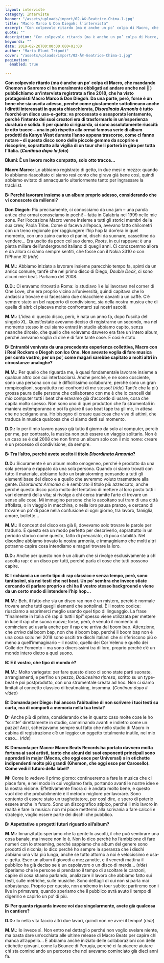 ```yaml
---
layout: interviste
category: Interviste
banner: "/assets/uploads/import/02-Â©-Beatrice-Chima-1.jpg"
title: "Macro Marco & Don Diegoh: l’intervista"
excerpt: "Con colpevole ritardo (ma è anche un po’ colpa di Macro, che mandando Ghemon a Sanremo ci ha moralmente obbligati ad andare anche noi 🙂 ) pubblichiamo un’intervista registrata a fine 2018, che ha visto protagonisti Macro Marco & Don Diegoh. Da una parte, però, forse è un bene che sia uscita adesso, perché come…"
quote: ""
description: "Con colpevole ritardo (ma è anche un po’ colpa di Macro, che mandando Ghemon a Sanremo ci ha moralmente obbligati ad andare anche noi 🙂 ) pubblichiamo un’intervista registrata a fine 2018, che ha visto protagonisti Macro Marco & Don Diegoh. Da una parte, però, forse è un bene che sia uscita adesso, perché come…"
keywords: ""
date: 2019-02-20T00:00:00.000+01:00
author: "Marta Blumi Tripodi"
cover: "/assets/uploads/import/02-Â©-Beatrice-Chima-1.jpg"
pagination:
  enabled: true

---
```


**Con colpevole ritardo (ma è anche un po’ colpa di Macro, che mandando Ghemon a Sanremo ci ha moralmente obbligati ad andare anche noi 🙂 ) pubblichiamo un’intervista registrata a fine 2018, che ha visto protagonisti Macro Marco & Don Diegoh. Da una parte, però, forse è un bene che sia uscita adesso, perché come giustamente sottolineano anche i diretti interessati in questa chiacchierata, _Disordinata Armonia_ è tutto fuorché un disco usa-e-getta: va processato e assaporato lentamente, perché l’intento dei suoi creatori era di trasformarlo in un’esperienza duratura e solida. E per quanto ci riguarda, ci sono assolutamente riusciti: le otto tracce – una in più rispetto alla ormai famosa serie di album prodotti da Kanye West durante l’anno appena trascorso, come ci fanno notare – di questo disco sono delle piccole gemme da scoprire e riscoprire, soprattutto alla vigilia di un tour che li porterà in giro per tutta l’Italia. (_Continua dopo la foto_)**

**Blumi: È un lavoro molto compatto, solo otto tracce…**

**Macro Marco:** Lo abbiamo registrato di getto, in due mesi e mezzo: quando lo abbiamo riascoltato ci siamo resi conto che girava già bene così, quindi abbiamo evitato di annacquarlo ulteriormente tanto per ingrassare la tracklist.

**B: Perché lavorare insieme a un album proprio adesso, considerando che vi conoscete da millenni?**

**Don Diegoh:** Più precisamente, ci conosciamo da una jam – una parola antica che ormai conosciamo in pochi! – fatta in Calabria nel 1999 nelle mie zone. Per l’occasione Macro venne insieme a tutti gli storici membri della sua crew, Paola Tribe. Come si faceva all’epoca, avevano fatto chilometri con un treno regionale per raggiungere l’hip hop là dov’era in quel momento, con uno zaino carico di panini, dischi da suonare, cassettine da vendere… Era uscito da poco col suo demo, _Roots_, in cui rappava: è una pietra miliare dell’underground italiano di quegli anni. Ci conoscemmo allora e da allora ci siamo sempre sentiti, che fosse con il Nokia 3310 o con l’iPhone X! (_ride_)

**M.M.:** Abbiamo iniziato a lavorare insieme parecchio tempo fa, spinti da un amico comune, tant’è che nel primo disco di Diego, _Double Deck_, ci sono alcuni miei beat. Parliamo del 2008.

**D.D.:** Ci eravamo ritrovati a Roma: io studiavo lì e lui lavorava nel corner di One Love, che era proprio vicino all’università, quindi capitava che lo andassi a trovare e ci facessimo due chiacchiere davanti a un caffè. C’è sempre stato un bel rapporto di condivisione, sia della nostra musica che di quella di altri: ci piaceva molto confrontarci sui nostri ascolti.

**M.M.:** L’idea di questo disco, però, è nata un anno fa, dopo l’uscita del singolo _XL_. Quest’estate avevamo deciso di registrarne un secondo, ma nel momento stesso in cui siamo entrati in studio abbiamo capito, senza neanche dircelo, che quello che volevamo davvero era fare un intero album, perché avevamo voglia di dire e di fare tante cose. E così è stato.

**B: Entrambi venivate da una precedente esperienza collettiva, Macro con i Real Rockers e Diegoh con Ice One. Non avevate voglia di fare musica per conto vostro, per un po’, come magari sarebbe capitato a molti altri in circostanze analoghe?**

**M.M.:** Per quello che riguarda me, è quasi fondamentale lavorare insieme a qualcun altro con cui interfacciarsi. Anche perché, e ne sono cosciente, sono una persona con cui è difficilissimo collaborare, perché sono un gran rompicoglioni, soprattutto nei confronti di me stesso! (_ride_) Tant’è che la più grossa paura delle persone che collaborano con me è che io cancelli dal mio computer tutti i beat che eravamo già d’accordo di usare, cosa che capita molto spesso. Non sono uno di quei produttori che fa strumentali in maniera estemporanea e poi fa girare il suo beat tape tra gli mc, in attesa che ne scelgano una. Ho bisogno di creare qualcosa che viva di attimi, che traduca in musica qualcosa che ci siamo detti sul momento.

**D.D.:** Io per il mio lavoro passo già tutto il giorno da solo al computer, perciò per me, per contrasto, la musica non può essere un viaggio solitario. Non è un caso se è dal 2008 che non firmo un album solo con il mio nome: creare è un processo di condivisione, da sempre.

**B: Tra l’altro, perché avete scelto il titolo _Disordinata Armonia_?**

**D.D.:** Sicuramente è un album molto omogeneo, perché è prodotto da una sola persona e rappato da una sola persona. Quando ci siamo trovati con tutto il materiale, abbiamo fatto un brainstorming pensando a tutti gli elementi base del disco e a quello che avremmo voluto trasmettere alla gente. _Disordinata Armonia_ ci è sembrato il titolo più azzeccato, anche perché questo disco parla molto del tentativo di mettere al loro posto tutti i vari elementi della vita; si rivolge a chi cerca tramite l’arte di trovare un senso alle cose. Mi immagino persone che lo ascoltano sul tram di una città affollata, o in viaggio in macchina, o nella loro pausa pranzo, e cercano di trovare un po’ di pace nella confusione di ogni giorno, tra lavoro, famiglia, amore, bollette…

**M.M.:** Il concept del disco era già lì, dovevamo solo trovare le parole per tradurlo. E questo era un modo perfetto per descriverlo, soprattutto in un periodo storico come questo, fatto di precariato, di poca stabilità. Nel disordine abbiamo trovato la nostra armonia, e immaginiamo che molti altri potranno capire cosa intendiamo e magari trovare la loro.

**D.D.:** Anche per questo non è un album che si rivolge esclusivamente a chi ascolta rap: è un disco per tutti, perché parla di cose che tutti possono capire.

**B: I richiami a un certo tipo di rap classico e senza tempo, però, sono tantissimi, sia nei testi che nei beat. Un po’ sembra che invece stiate cercando di parlare proprio a chi ha il vostro stesso background e viene da un certo modo di intendere l’hip hop…**

**M.M.:** Beh, il fatto che sia un disco rap non è un mistero, perciò è normale trovare anche tutti quegli elementi che sottolinei. È il nostro codice: riusciamo a esprimerci meglio usando quel tipo di linguaggio. La frase “finalmente in Italia c’è rap di tutti i tipi” spesso viene utilizzata per mettere in luce il rap che suona nuovo; forse, però, è venuto il momento di cominciare ad usarla anche per il rap che arriva dal boom bap. Attenzione, che _arriva_ dal boom bap, non che _è_ boom bap, perché il boom bap non è una cosa sola: nel 2018 sono usciti tre dischi italiani che si riferiscono più o meno a quell’immaginario – il nostro, quello dei Cor Veleno e quello dei Colle der Fomento – ma sono diversissimi tra di loro, proprio perché c’è un mondo intero dietro a quel suono.

**B: E il vostro, che tipo di mondo è?**

**M.M.:** Molto variegato: per fare questo disco ci sono state parti suonate, arrangiamenti, e perfino un pezzo, _Dodicesima ripresa_, scritto su un type-beat e poi postprodotto, con una strumentale creata ad hoc. Non ci siamo limitati al concetto classico di beatmaking, insomma. (_Continua dopo il video_)

**B: Domanda per Diego: hai ancora l’abitudine di non scrivere i tuoi testi su carta, ma di comporli a memoria nella tua testa?**

**D:** Anche più di prima, considerando che in questo caso molte cose le ho “scritte” direttamente in studio, camminando avanti e indietro come un pazzo! Anzi, scherzavamo sempre sul fatto che nello studio di Macro in cabina di registrazione c’è un leggio: un oggetto totalmente inutile, nel mio caso… (_ride_)

**B: Domanda per Macro: Macro Beats Records ha portato davvero molta fortuna ai suoi artisti, tanto che alcuni dei suoi esponenti principali sono approdati in major (Mecna, che oggi esce per Universal) o in etichette indipendenti molto più grandi (Ghemon, che oggi esce per Carosello). Come vedi il futuro della label?**

**M:** Come lo vedevo il primo giorno: continueremo a fare la musica che ci piace fare, e nel modo in cui vogliamo farla, portando avanti le nostre idee e la nostra visione. Effettivamente finora ci è andata molto bene, e questo vuol dire che probabilmente è il metodo migliore per lavorare. Sono contento di essere stato un traghettatore, per così dire, e spero di poterlo essere anche in futuro. Sono un discografico atipico, perché il mio lavoro in realtà è fare la musica: non mi piace mettermi alla scrivania a fare calcoli e strategie, voglio essere parte dei dischi che pubblico.

**B: Aspettative e progetti futuri riguardo all’album?**

**M.M.:** Innanzitutto speriamo che la gente lo ascolti, il che può sembrare una cosa banale, ma invece non lo è. Non lo dico perché ho l’ambizione di fare numeri con lo streaming, perché sappiamo che album del genere sono prodotti di nicchia; lo dico perché ho sempre la speranza che i dischi abbiano una vita più lunga, anche se tutto attorno a noi è velocissimo e usa-e-getta. Esce un album il giovedì a mezzanotte, e il venerdì mattina il pubblico ha già deciso se è un capolavoro o un disco di merda… (_ride_) Speriamo che le persone si prendano il tempo di ascoltare le canzoni, capire di cosa stiamo parlando, analizzare il lavoro che abbiamo fatto sui testi, sulle metriche, sulle musiche. Sono dettagli di cui non si parla mai abbastanza. Proprio per questo, non andremo in tour subito: partiremo con i live in primavera, quando speriamo che il pubblico avrà avuto il tempo di digerirlo e capirlo un po’ di più.

**B: Per quanto riguarda invece voi due singolarmente, avete già qualcosa in cantiere?**

**D.D.:** Io nella vita faccio altri due lavori, quindi non ne avrei il tempo! (_ride_)

**M.M.:** Io invece sì. Non entro nel dettaglio perché non voglio svelare niente, ma basta dare un’occhiata alle ultime release di Macro Beats per capire chi manca all’appello… E abbiamo anche iniziato delle collaborazioni con delle etichette giovani, come la Bounce di Perugia, perché ci fa piacere aiutare chi sta cominciando un percorso che noi avevamo cominciato già dieci anni fa.